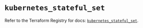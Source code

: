 # `kubernetes_stateful_set`

Refer to the Terraform Registry for docs: [`kubernetes_stateful_set`](https://registry.terraform.io/providers/hashicorp/kubernetes/2.31.0/docs/resources/stateful_set).
